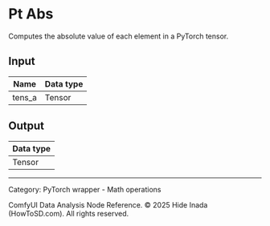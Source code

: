 # Pt Abs
Computes the absolute value of each element in a PyTorch tensor.

## Input
| Name | Data type |
|---|---|
| tens_a | Tensor |

## Output
| Data type |
|---|
| Tensor |

<HR>
Category: PyTorch wrapper - Math operations

ComfyUI Data Analysis Node Reference. © 2025 Hide Inada (HowToSD.com). All rights reserved.
